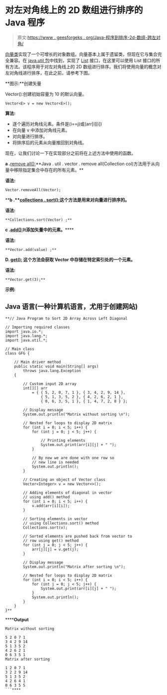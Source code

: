 # 对左对角线上的 2D 数组进行排序的 Java 程序

> 原文:[https://www . geesforgeks . org/Java-程序到排序-2d-数组-跨左对角/](https://www.geeksforgeeks.org/java-program-to-sort-2d-array-across-left-diagonal/)

[向量类](https://www.geeksforgeeks.org/java-util-vector-class-java/)实现了一个可增长的对象数组。向量基本上属于遗留类，但现在它与集合完全兼容。在 [java.util 包](https://www.geeksforgeeks.org/java-util-package-java/)中找到，实现了 [List](https://www.geeksforgeeks.org/list-interface-java-examples/) 接口，在这里可以使用 List 接口的所有方法。该程序用于对左对角线上的 2D 数组进行排序。我们将使用向量的概念对左对角线进行排序，在此之前，请参考下图。

**图示:**创建矢量

Vector():创建初始容量为 10 的默认向量。

```
Vector<E> v = new Vector<E>();
```

**算法:**

*   逐个遍历对角线元素。条件是(i==j)或(arr[i][i])
*   在向量 v 中添加对角线元素。
*   对向量进行排序。
*   将排序后的元素从向量推回到对角线。

现在，让我们讨论一下在实现部分之前将在上述方法中使用的函数。

**a .**[remove all():](https://www.geeksforgeeks.org/vector-removeall-method-in-java/#:~:text=removeAll(Collection%20col)%20method%20is,present%20in%20the%20collection%20specified.&text=Parameters%3A%20This%20method%20accepts%20a,be%20removed%20from%20the%20vector.)**Java . util . vector . remove all(Collection col)方法用于从向量中移除指定集合中存在的所有元素。**

**语法:**

```
Vector.removeAll(Vector); 
```

****b .**[collections . sort():](https://www.geeksforgeeks.org/collections-sort-java-examples/)**这个方法是用来对向量进行排序的。****

******语法:******

```
**Collections.sort(Vector) ;**
```

******c .**[add():](https://www.geeksforgeeks.org/vector-add-method-in-java/)It**添加矢量中的元素。******

********语法:********

```
**Vector.add(value) ;**
```

******D.** [get():](https://www.geeksforgeeks.org/vector-get-method-in-java/#:~:text=get()%20method%20is%20used,specific%20index%20from%20a%20Vector.&text=Parameters%3A%20This%20method%20accepts%20a,be%20fetched%20from%20the%20Vector.) 这个方法会获取 Vector 中存储在特定索引处的一个元素。****

******语法:******

```
**Vector.get(3);**
```

******示例:******

## ****Java 语言(一种计算机语言，尤用于创建网站)****

```
**// Java Program to Sort 2D Array Across Left Diagonal

// Importing required classes
import java.io.*;
import java.lang.*;
import java.util.*;

// Main class
class GFG {

    // Main driver method
    public static void main(String[] args)
        throws java.lang.Exception
    {

        // Custom input 2D array
        int[][] arr
            = { { 5, 2, 0, 7, 1 }, { 3, 4, 2, 9, 14 },
                { 5, 1, 3, 5, 2 }, { 4, 2, 6, 2, 1 },
                { 0, 6, 3, 5, 1 }, { 1, 4, 7, 2, 8 } };

        // Display message
        System.out.println("Matrix without sorting \n");

        // Nested for loops to display 2D matrix
        for (int i = 0; i < 5; i++) {
            for (int j = 0; j < 5; j++) {

                // Printing elements
                System.out.print(arr[i][j] + " ");
            }

            // By now we are done with one row so
            // new line is needed
            System.out.println();
        }

        // Creating an object of Vector class
        Vector<Integer> v = new Vector<>();

        // Adding elements of diagonal in vector
        // using add() method
        for (int i = 0; i < 5; i++) {
            v.add(arr[i][i]);
        }

        // Sorting elements in vector
        // using Collections.sort() method
        Collections.sort(v);

        // Sorted elements are pushed back from vector to
        // row using get() method
        for (int j = 0; j < 5; j++) {
            arr[j][j] = v.get(j);
        }

        // Display message
        System.out.println("Matrix after sorting \n");

        // Nested for loops to display 2D matrix
        for (int i = 0; i < 5; i++) {
            for (int j = 0; j < 5; j++) {
                System.out.print(arr[i][j] + " ");
            }
            System.out.println();
        }
    }
}**
```

******Output**

```
Matrix without sorting 

5 2 0 7 1 
3 4 2 9 14 
5 1 3 5 2 
4 2 6 2 1 
0 6 3 5 1 
Matrix after sorting 

1 2 0 7 1 
3 2 2 9 14 
5 1 3 5 2 
4 2 6 4 1 
0 6 3 5 5 
```****